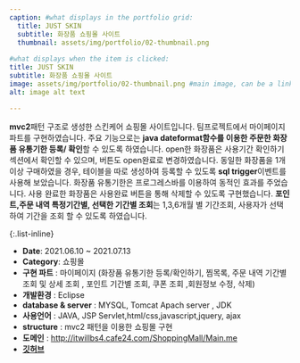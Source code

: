 ```yaml
---
caption: #what displays in the portfolio grid:
  title: JUST SKIN
  subtitle: 화장품 쇼핑몰 사이트
  thumbnail: assets/img/portfolio/02-thumbnail.png
  
#what displays when the item is clicked:
title: JUST SKIN
subtitle: 화장품 쇼핑몰 사이트
image: assets/img/portfolio/02-thumbnail.png #main image, can be a link or a file in assets/img/portfolio
alt: image alt text

---
```


**mvc2**패턴 구조로 생성한 스킨케어 쇼핑몰 사이트입니다. 팀프로젝트에서 마이페이지 파트를 구현하였습니다. 
주요 기능으로는 **java dateformat함수를 이용한 주문한 화장품 유통기한 등록/ 확인**할 수 있도록 하였습니다. 
open한 화장품은 사용기간 확인하기 섹션에서 확인할 수 있으며, 버튼도 open완료로 변경하였습니다. 동일한 화장품을 1개 이상 구매하였을 경우, 테이블을 따로 생성하여 등록할 수 있도록 **sql trigger**이벤트를 사용해 보았습니다.  화장품 유통기한은 프로그레스바를 이용하여 동적인 효과를 주었습니다. 사용 완료한 화장품은 사용완료 버튼을 통해 삭제할 수 있도록 구현했습니다. 
**포인트,주문 내역 특정기간별, 선택한 기간별 조회**는 1,3,6개월 별 기간조회, 사용자가 선택하여 기간을 조회 할 수 있도록 하였습니다. 



{:.list-inline} 
- **Date**: 2021.06.10 ~ 2021.07.13
- **Category**: 쇼핑몰 
- **구현 파트** : 마이페이지 (화장품 유통기한 등록/확인하기, 찜목록, 주문 내역 기간별 조회 및 상세 조회 , 포인트 기간별 조회, 쿠폰 조회 ,회원정보 수정, 삭제)
- **개발환경** : Eclipse
- **database & server** : MYSQL, Tomcat Apach server , JDK
- **사용언어** : JAVA, JSP Servlet,html/css,javascript,jquery, ajax
- **structure** : mvc2 패턴을 이용한 쇼핑몰 구현
- **도메인** : http://itwillbs4.cafe24.com/ShoppingMall/Main.me
- <a href="https://github.com/naeunkim1227/ShoppingMall">**깃허브**<a>





